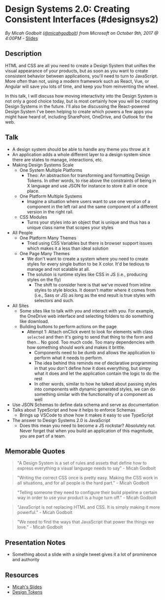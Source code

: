 # Design Systems 2.0: Creating Consistent Interfaces (#designsys2)
*By Micah Godbolt ([@micahgodbolt](https://twitter.com/micahgodbolt)) from Microsoft on October 9th, 2017 @ 4:00PM* - [Slides](http://bit.ly/designsys2)

## Description

HTML and CSS are all you need to create a Design System that unifies the visual appearance of your products, but as soon as you want to create consistent behavior between applications, you'll need to turn to JavaScript. More often than not, using a modern framework such as React, Vue, or Angular will save you lots of time, and keep you from reinventing the wheel. 

In this talk, I will discuss how moving interactivity into the Design System is not only a good choice today, but is most certainly how you will be creating Design Systems in the future. I'll also be discussing the React-powered Design System I've been helping to create which powers a few apps you might have heard of, including SharePoint, OneDrive, and Outlook for the web.

## Talk

- A design system should be able to handle any theme you throw at it
- An application adds a whole different layer to a design system since there are states to manage, interactions, etc.
- Making Design Systems Scale
    - One System Multiple Platforms
        - Theo: An abstraction for transforming and formatting Design Tokens. In other words, to rise above the constraints of being in X language and use JSON for instance to store it all in once place.
    - One Platform Multiple Systems
        - Imagine a situation where users want to use one version of a component in the left rail and the same component of a different version in the right rail.
    - CSS Modules
        - Turns your styles into an object that is unique and thus has a unique class name that scopes your styles
- All People
    - One Platform Many Themes
        - Tried using CSS Variables but there is browser support issues which makes it a less than ideal solution
    - One Page Many Themes
        - We don't want to create a system where you need to create styles for every single button to be X color. It'd be tedious to manage and not scalable at all.
        - The solution is runtime styles like CSS in JS (i.e., producing styles on the fly)
            - The shift to consider here is that we've moved from inline styles to style blocks. It doesn't matter where it comes from (i.e., Sass or JS) as long as the end result is true styles with selectors and such.
- All Sites
    - Some sites like to talk with you and interact with you. For example, the OneDrive web interface and selecting folders to do something like download.
    - Building buttons to perform actions on the page
        - Attempt 1: Attach onClick event to look for elements with class `selected` and then it's going to send that thing to the form and then... No good. Too much code. Too many dependencies with how something should work and makes it brittle.
            - Components need to be dumb and allows the application to perform what it needs to perform.
            - The idea behind this reminds me of declarative programming in that you don't define how it does everything, but simpy what it does and let the application contain the logic to do the rest
            - In other words, similar to how he talked about passing styles into components with dynamic generated styles, we can do something similar with the functionality of a component as well
- Use JSON Schemas to define data schema and serve as documentation
- Talks about TypeScript and how it helps to enforce Schemas
    - Brings up VSCode to show how it makes it easy to use TypeScript
- The answer to Design Systems 2.0 is JavaScript
    - Does this mean you need to become a JS rockstar? Absolutely not. Never forget that when you build an application of this magnitude, you are part of a team.

## Memorable Quotes

> "A Design System is a set of rules and assets that define how to express everything a visual language needs to say" - Micah Godbolt

> "Writing the correct CSS once is pretty easy. Making the CSS work in all situations, and for all people is the hard part." - Micah Godbolt

> "Telling someone they need to configure their build pipeline a certain way in order to use your product is a huge turn off." - Micah Godbolt

> "JavaScript is not replacing HTML and CSS. It is simply making it more powerful." - Micah Godbolt

> "We need to find the ways that JavaScript that power the things we love." - Micah Godbolt

## Presentation Notes

- Something about a slide with a single tweet gives it a lot of prominence and authority

## Resources

- [Micah's Slides](http://bit.ly/designsys2)
- [Design Tokens](https://developer.salesforce.com/docs/atlas.en-us.lightning.meta/lightning/tokens_intro.htm)

